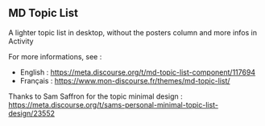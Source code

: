 ## MD Topic List

A lighter topic list in desktop, without the posters column and more infos in Activity

For more informations, see : 

- English : https://meta.discourse.org/t/md-topic-list-component/117694
- Français : https://www.mon-discourse.fr/themes/md-topic-list/

Thanks to Sam Saffron for the topic minimal design : https://meta.discourse.org/t/sams-personal-minimal-topic-list-design/23552
